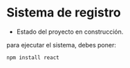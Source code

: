 <h1> Sistema de registro </h1>

- Estado del proyecto en construcción. 

para ejecutar el sistema, debes poner: 

```npm install react```
